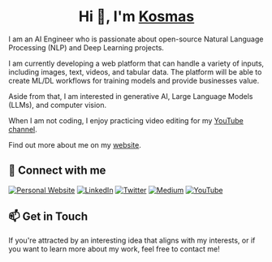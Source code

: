 # <h1 align="center">Hi 👋, I'm  [Kosmas](https://github.com/lkmeta) </h1>


I am an AI Engineer who is passionate about open-source Natural Language Processing (NLP) and Deep Learning projects.

I am currently developing a web platform that can handle a variety of inputs, including images, text, videos, and tabular data. The platform will be able to create ML/DL workflows for training models and provide businesses value.

Aside from that, I am interested in generative AI, Large Language Models (LLMs), and computer vision.

When I am not coding, I enjoy practicing video editing for my [YouTube channel](https://www.youtube.com/@lkosme).

Find out more about me on my [website](https://www.lkmeta.me/).


## 🔗 Connect with me 
<a href="https://www.lkmeta.me" target="_blank"><img alt="Personal Website" src="https://img.shields.io/badge/Personal%20Website-%2312100E.svg?&style=for-the-badge&logoColor=white" /></a>
<a href="https://www.linkedin.com/in/lkmeta/" target="_blank"><img alt="LinkedIn" src="https://img.shields.io/badge/linkedin-%230077B5.svg?&style=for-the-badge&logo=linkedin&logoColor=white" /></a>
<a href="https://twitter.com/lkmetaa" target="_blank"><img alt="Twitter" src="https://img.shields.io/badge/twitter-%231DA1F2.svg?&style=for-the-badge&logo=twitter&logoColor=white" /></a>
<a href="https://medium.com/@louiskmeta" target="_blank"><img alt="Medium" src="https://img.shields.io/badge/medium-%2312100E.svg?&style=for-the-badge&logo=medium&logoColor=white" /></a>
<a href="https://www.youtube.com/@lkosme" target="_blank"><img alt="YouTube" src="https://img.shields.io/badge/YouTube-red?style=for-the-badge&logo=youtube&logoColor=white" /></a>



## 📫 Get in Touch 
If you're attracted by an interesting idea that aligns with my interests, or if you want to learn more about my work, feel free to contact me!
